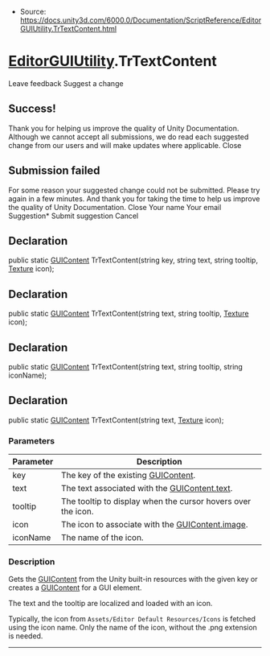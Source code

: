 * Source: https://docs.unity3d.com/6000.0/Documentation/ScriptReference/EditorGUIUtility.TrTextContent.html

#  [EditorGUIUtility](https://docs.unity3d.com/6000.0/Documentation/ScriptReference/EditorGUIUtility.html).TrTextContent
Leave feedback
Suggest a change
## Success!
Thank you for helping us improve the quality of Unity Documentation. Although we cannot accept all submissions, we do read each suggested change from our users and will make updates where applicable.
Close
## Submission failed
For some reason your suggested change could not be submitted. Please <a>try again</a> in a few minutes. And thank you for taking the time to help us improve the quality of Unity Documentation.
Close
Your name Your email Suggestion* Submit suggestion
Cancel
## Declaration
public static [GUIContent](https://docs.unity3d.com/6000.0/Documentation/ScriptReference/GUIContent.html) TrTextContent(string key, string text, string tooltip, [Texture](https://docs.unity3d.com/6000.0/Documentation/ScriptReference/Texture.html) icon); 
## Declaration
public static [GUIContent](https://docs.unity3d.com/6000.0/Documentation/ScriptReference/GUIContent.html) TrTextContent(string text, string tooltip, [Texture](https://docs.unity3d.com/6000.0/Documentation/ScriptReference/Texture.html) icon); 
## Declaration
public static [GUIContent](https://docs.unity3d.com/6000.0/Documentation/ScriptReference/GUIContent.html) TrTextContent(string text, string tooltip, string iconName); 
## Declaration
public static [GUIContent](https://docs.unity3d.com/6000.0/Documentation/ScriptReference/GUIContent.html) TrTextContent(string text, [Texture](https://docs.unity3d.com/6000.0/Documentation/ScriptReference/Texture.html) icon); 
### Parameters
Parameter | Description  
---|---  
key | The key of the existing [GUIContent](https://docs.unity3d.com/6000.0/Documentation/ScriptReference/GUIContent.html).  
text | The text associated with the [GUIContent.text](https://docs.unity3d.com/6000.0/Documentation/ScriptReference/GUIContent-text.html).  
tooltip | The tooltip to display when the cursor hovers over the icon.  
icon | The icon to associate with the [GUIContent.image](https://docs.unity3d.com/6000.0/Documentation/ScriptReference/GUIContent-image.html).  
iconName | The name of the icon.  
### Description
Gets the [GUIContent](https://docs.unity3d.com/6000.0/Documentation/ScriptReference/GUIContent.html) from the Unity built-in resources with the given key or creates a [GUIContent](https://docs.unity3d.com/6000.0/Documentation/ScriptReference/GUIContent.html) for a GUI element.  
  
The text and the tooltip are localized and loaded with an icon.  
  
Typically, the icon from `Assets/Editor Default Resources/Icons` is fetched using the icon name. Only the name of the icon, without the .png extension is needed.
* * *
